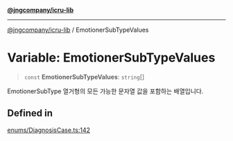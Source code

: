[**@jngcompany/icru-lib**](../README.md)

***

[@jngcompany/icru-lib](../globals.md) / EmotionerSubTypeValues

# Variable: EmotionerSubTypeValues

> `const` **EmotionerSubTypeValues**: `string`[]

EmotionerSubType 열거형의 모든 가능한 문자열 값을 포함하는 배열입니다.

## Defined in

[enums/DiagnosisCase.ts:142](https://github.com/jngcompany/icru-lib/blob/463893065235bd00666c18bdf483558e3b5f75c6/src/enums/DiagnosisCase.ts#L142)
